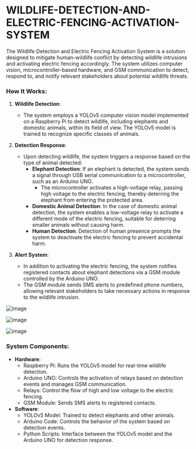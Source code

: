 # WILDLIFE-DETECTION-AND-ELECTRIC-FENCING-ACTIVATION-SYSTEM

The Wildlife Detection and Electric Fencing Activation System is a solution designed to mitigate human-wildlife conflict by detecting wildlife intrusions and activating electric fencing accordingly. The system utilizes computer vision, microcontroller-based hardware, and GSM communication to detect, respond to, and notify relevant stakeholders about potential wildlife threats.

### How It Works:

1. **Wildlife Detection**:
   - The system employs a YOLOv5 computer vision model implemented on a Raspberry Pi to detect wildlife, including elephants and domestic animals, within its field of view. The YOLOv5 model is trained to recognize specific classes of animals.

2. **Detection Response**:
   - Upon detecting wildlife, the system triggers a response based on the type of animal detected:
     - **Elephant Detection**: If an elephant is detected, the system sends a signal through USB serial communication to a microcontroller, such as an Arduino UNO.
       - The microcontroller activates a high-voltage relay, passing high voltage to the electric fencing, thereby deterring the elephant from entering the protected area.
     - **Domestic Animal Detection**: In the case of domestic animal detection, the system enables a low-voltage relay to activate a different mode of the electric fencing, suitable for deterring smaller animals without causing harm.
     - **Human Detection**: Detection of human presence prompts the system to deactivate the electric fencing to prevent accidental harm.

3. **Alert System**:
   - In addition to activating the electric fencing, the system notifies registered contacts about elephant detections via a GSM module controlled by the Arduino UNO.
   - The GSM module sends SMS alerts to predefined phone numbers, allowing relevant stakeholders to take necessary actions in response to the wildlife intrusion.

![image](https://github.com/Boolean-Hooligans-356/WILDLIFE-DETECTION-AND-ELECTRIC-FENCING-ACTIVATION-SYSTEM/assets/96923418/e236136a-d923-4fa1-b80f-6fa909655e85)

![image](https://github.com/Boolean-Hooligans-356/WILDLIFE-DETECTION-AND-ELECTRIC-FENCING-ACTIVATION-SYSTEM/assets/96923418/24521dd5-48ad-4006-8d84-06328f2611f0)

![image](https://github.com/Boolean-Hooligans-356/WILDLIFE-DETECTION-AND-ELECTRIC-FENCING-ACTIVATION-SYSTEM/assets/96923418/b5aa5fdb-6eb7-445c-a880-863f837cfbd2)

### System Components:

- **Hardware**:
  - Raspberry Pi: Runs the YOLOv5 model for real-time wildlife detection.
  - Arduino UNO: Controls the activation of relays based on detection events and manages GSM communication.
  - Relays: Control the flow of high and low voltage to the electric fencing.
  - GSM Module: Sends SMS alerts to registered contacts.
- **Software**:
  - YOLOv5 Model: Trained to detect elephants and other animals.
  - Arduino Code: Controls the behavior of the system based on detection events.
  - Python Scripts: Interface between the YOLOv5 model and the Arduino UNO for detection response.
 






